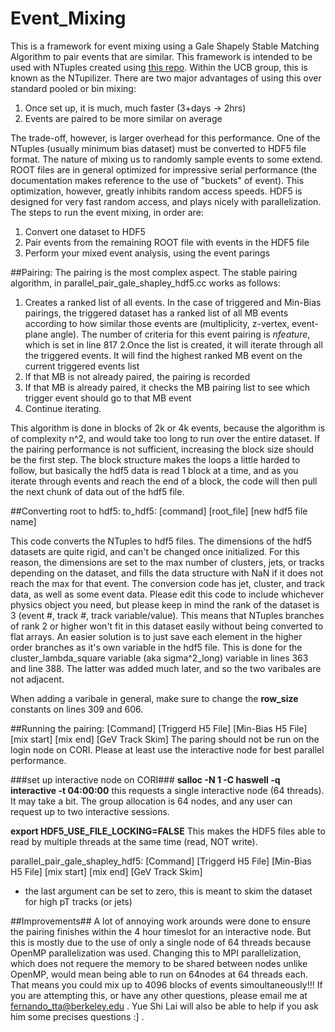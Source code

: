# Event_Mixing

This is a framework for event mixing using a Gale Shapely Stable Matching Algorithm to pair events that are similar. This framework is intended to be used with NTuples created using [this repo](https://github.com/alwina/ntuple-gj). Within the UCB group, this is known as the NTupilizer. There are two major advantages of using this over standard pooled or bin mixing:

1. Once set up, it is much, much faster (3+days -> 2hrs)
2. Events are paired to be more similar on average

The trade-off, however, is larger overhead for this performance. One of the NTuples (usually minimum bias dataset) must be converted to HDF5 file format. The nature of mixing us to randomly sample events to some extend. ROOT files are in general optimized for impressive serial performance (the documentation makes reference to the use of "buckets" of event). This optimization, however, greatly inhibits random access speeds. HDF5 is designed for very fast random access, and plays nicely with parallelization. The steps to run the event mixing, in order are:

1. Convert one dataset to HDF5
2. Pair events from the remaining ROOT file with events in the HDF5 file
3. Perform your mixed event analysis, using the event parings

##Pairing:
The pairing is the most complex aspect. The stable pairing algorithm, in parallel_pair_gale_shapley_hdf5.cc works as follows:
1. Creates a ranked list of all events. In the case of triggered and Min-Bias pairings, the triggered dataset has a ranked list of all MB events according to how similar those events are (multiplicity, z-vertex, event-plane angle). The number of criteria for this event pairing is _nfeature_, which is set in line 817
2.Once the list is created, it will iterate through all the triggered events. It will find the highest ranked MB event on the current triggered events list
3. If that MB is not already paired, the pairing is recorded
4. If that MB is already paired, it checks the MB pairing list to see which trigger event should go to that MB event
5. Continue iterating.

This algorithm is done in blocks of 2k or 4k events, because the algorithm is of complexity n^2, and would take too long to run over the entire dataset. If the pairing performance is not sufficient, increasing the block size should be the first step. The block structure makes the loops a little harded to follow, but basically the hdf5 data is read 1 block at a time, and as you iterate through events and reach the end of a block, the code will then pull the next chunk of data out of the hdf5 file.

##Converting root to hdf5:
to_hdf5: [command] [root_file] [new hdf5 file name]

This code converts the NTuples to hdf5 files. The dimensions of the hdf5 datasets are quite rigid, and can't be changed once initialized. For this reason, the dimensions are set to the max number of clusters, jets, or tracks depending on the dataset, and fills the data structure with NaN if it does not reach the max for that event. The conversion code has jet, cluster, and track data, as well as some event data. Please edit this code to include whichever physics object you need, but please keep in mind the rank of the dataset is 3 (event #, track #, track variable/value). This means that NTuples branches of rank 2 or higher won't fit in this dataset easily without being converted to flat arrays. An easier solution is to just save each element in the higher order branches as it's own variable in the hdf5 file. This is done for the cluster_lambda_square variable (aka sigma^2_long) variable in lines 363 and line 388. The latter was added much later, and so the two varibales are not adjacent.

When adding a varibale in general, make sure to change the **row_size** constants on lines 309 and 606.

##Running the pairing:
[Command] [Triggerd H5 File] [Min-Bias H5 File] [mix start] [mix end] [GeV Track Skim]
The paring should not be run on the login node on CORI. Please at least use the interactive node for best parallel performance.

###set up interactive node on CORI###
**salloc -N 1 -C haswell -q interactive -t 04:00:00**
this requests a single interactive node (64 threads). It may take a bit. The group allocation is 64 nodes, and any user can request up to two interactive sessions.

**export HDF5_USE_FILE_LOCKING=FALSE**
This makes the HDF5 files able to read by multiple threads at the same time (read, NOT write).

parallel_pair_gale_shapley_hdf5: [Command] [Triggerd H5 File] [Min-Bias H5 File] [mix start] [mix end] [GeV Track Skim]
  - the last argument can be set to zero, this is meant to skim the dataset for high pT tracks (or jets)


##Improvements##
A lot of annoying work arounds were done to ensure the pairing finishes within the 4 hour timeslot for an interactive node. But this is mostly due to the use of only a single node of 64 threads because OpenMP parallelization was used. Changing this to MPI parallelization, which does not requere the memory to be shared between nodes unlike OpenMP, would mean being able to run on 64nodes at 64 threads each. That means you could mix up to 4096 blocks of events simoultaneously!!! If you are attempting this, or have any other questions, please email me at fernando_tta@berkeley.edu . Yue Shi Lai will also be able to help if you ask him some precises questions :] .
